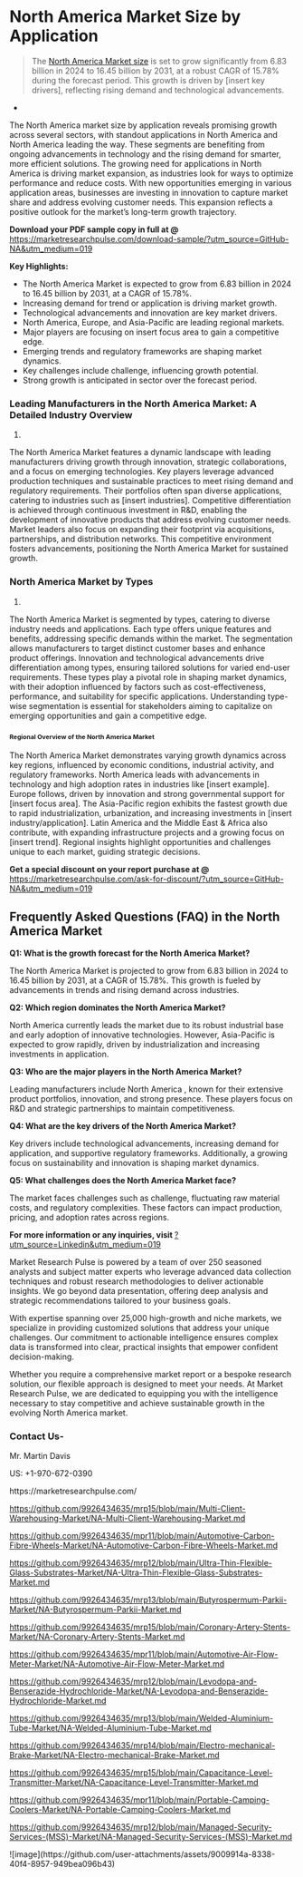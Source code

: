 <h1>North America  Market&nbsp;Size by Application</h1><blockquote><p>The <a href="https://marketresearchpulse.com/download-sample/?utm_source=GitHub-NA&amp;utm_medium=019">North America  Market size</a> is set to grow significantly from 6.83 billion in 2024 to 16.45 billion by 2031, at a robust CAGR of 15.78% during the forecast period. This growth is driven by [insert key drivers], reflecting rising demand and technological advancements.</p></blockquote><ul><li></li></ul><p>The North America  market size by application reveals promising growth across several sectors, with standout applications in North America  and North America  leading the way. These segments are benefiting from ongoing advancements in technology and the rising demand for smarter, more efficient solutions. The growing need for applications in North America  is driving market expansion, as industries look for ways to optimize performance and reduce costs. With new opportunities emerging in various application areas, businesses are investing in innovation to capture market share and address evolving customer needs. This expansion reflects a positive outlook for the market’s long-term growth trajectory.</p><p><strong>Download your PDF sample copy in full at @ </strong><a href="https://marketresearchpulse.com/download-sample/?utm_source=GitHub-NA&amp;utm_medium=019">https://marketresearchpulse.com/download-sample/?utm_source=GitHub-NA&amp;utm_medium=019</a></p><p><strong>Key Highlights: </strong></p><ul><li>The North America  Market is expected to grow from 6.83 billion in 2024 to 16.45 billion by 2031, at a CAGR of 15.78%.</li><li>Increasing demand for trend or application is driving market growth.</li><li>Technological advancements and innovation are key market drivers.</li><li>North America, Europe, and Asia-Pacific are leading regional markets.</li><li>Major players are focusing on insert focus area to gain a competitive edge.</li><li>Emerging trends and regulatory frameworks are shaping market dynamics.</li><li>Key challenges include challenge, influencing growth potential.</li><li>Strong growth is anticipated in sector over the forecast period.</li></ul><h3>Leading Manufacturers in the North America  Market: A Detailed Industry Overview</h3><ol><li></li></ol><div class="flex max-w-full flex-col flex-grow"><div class="min-h-8 text-message flex w-full flex-col items-end gap-2 whitespace-normal break-words [.text-message+&amp;]:mt-5" dir="auto" data-message-author-role="assistant" data-message-id="fd8432e4-4910-450d-b182-61b7bfb0a01f" data-message-model-slug="gpt-4o"><div class="flex w-full flex-col gap-1 empty:hidden first:pt-[3px]"><div class="markdown prose w-full break-words dark:prose-invert light"><p>The North America  Market features a dynamic landscape with leading manufacturers driving growth through innovation, strategic collaborations, and a focus on emerging technologies. Key players leverage advanced production techniques and sustainable practices to meet rising demand and regulatory requirements. Their portfolios often span diverse applications, catering to industries such as [insert industries]. Competitive differentiation is achieved through continuous investment in R&amp;D, enabling the development of innovative products that address evolving customer needs. Market leaders also focus on expanding their footprint via acquisitions, partnerships, and distribution networks. This competitive environment fosters advancements, positioning the North America  Market for sustained growth.</p></div></div></div></div><h3>North America  Market by Types</h3><ol><li></li></ol><div class="flex max-w-full flex-col flex-grow"><div class="min-h-8 text-message flex w-full flex-col items-end gap-2 whitespace-normal break-words [.text-message+&amp;]:mt-5" dir="auto" data-message-author-role="assistant" data-message-id="084470be-0bb7-4664-bddf-5156b4f41249" data-message-model-slug="gpt-4o-mini"><div class="flex w-full flex-col gap-1 empty:hidden first:pt-[3px]"><div class="markdown prose w-full break-words dark:prose-invert light"><p>The North America  Market is segmented by types, catering to diverse industry needs and applications. Each type offers unique features and benefits, addressing specific demands within the market. The segmentation allows manufacturers to target distinct customer bases and enhance product offerings. Innovation and technological advancements drive differentiation among types, ensuring tailored solutions for varied end-user requirements. These types play a pivotal role in shaping market dynamics, with their adoption influenced by factors such as cost-effectiveness, performance, and suitability for specific applications. Understanding type-wise segmentation is essential for stakeholders aiming to capitalize on emerging opportunities and gain a competitive edge.</p></div></div></div></div><h3><span style="font-size: 11px;">Regional Overview of the North America  Market</span></h3><div class="flex max-w-full flex-col flex-grow"><div class="min-h-8 text-message flex w-full flex-col items-end gap-2 whitespace-normal break-words [.text-message+&amp;]:mt-5" dir="auto" data-message-author-role="assistant" data-message-id="e9038762-ce64-4e30-91c9-9bd413514231" data-message-model-slug="gpt-4o-mini"><div class="flex w-full flex-col gap-1 empty:hidden first:pt-[3px]"><div class="markdown prose w-full break-words dark:prose-invert light"><p>The North America  Market demonstrates varying growth dynamics across key regions, influenced by economic conditions, industrial activity, and regulatory frameworks. North America leads with advancements in technology and high adoption rates in industries like [insert example]. Europe follows, driven by innovation and strong governmental support for [insert focus area]. The Asia-Pacific region exhibits the fastest growth due to rapid industrialization, urbanization, and increasing investments in [insert industry/application]. Latin America and the Middle East &amp; Africa also contribute, with expanding infrastructure projects and a growing focus on [insert trend]. Regional insights highlight opportunities and challenges unique to each market, guiding strategic decisions.</p></div></div></div></div><p><strong>Get a special discount on your report purchase at @ </strong><a href="https://marketresearchpulse.com/ask-for-discount/?utm_source=GitHub-NA&amp;utm_medium=019">https://marketresearchpulse.com/ask-for-discount/?utm_source=GitHub-NA&amp;utm_medium=019</a></p><h2>Frequently Asked Questions (FAQ) in the North America  Market</h2><p><strong>Q1: What is the growth forecast for the North America  Market?</strong></p><p>The North America  Market is projected to grow from 6.83 billion in 2024 to 16.45 billion by 2031, at a CAGR of 15.78%. This growth is fueled by advancements in trends and rising demand across industries.</p><p><strong>Q2: Which region dominates the North America  Market?</strong></p><p>North America currently leads the market due to its robust industrial base and early adoption of innovative technologies. However, Asia-Pacific is expected to grow rapidly, driven by industrialization and increasing investments in application.</p><p><strong>Q3: Who are the major players in the North America  Market?</strong></p><p>Leading manufacturers include North America , known for their extensive product portfolios, innovation, and strong presence. These players focus on R&amp;D and strategic partnerships to maintain competitiveness.</p><p><strong>Q4: What are the key drivers of the North America  Market?</strong></p><p>Key drivers include technological advancements, increasing demand for application, and supportive regulatory frameworks. Additionally, a growing focus on sustainability and innovation is shaping market dynamics.</p><p><strong>Q5: What challenges does the North America  Market face?</strong></p><p>The market faces challenges such as challenge, fluctuating raw material costs, and regulatory complexities. These factors can impact production, pricing, and adoption rates across regions.</p><p><strong>For more information or any inquiries, visit&nbsp;</strong><a href="?utm_source=Linkedin&utm_medium=019">?utm_source=Linkedin&utm_medium=019</a></p><p>Market Research Pulse is powered by a team of over 250 seasoned analysts and subject matter experts who leverage advanced data collection techniques and robust research methodologies to deliver actionable insights. We go beyond data presentation, offering deep analysis and strategic recommendations tailored to your business goals.</p><p>With expertise spanning over 25,000 high-growth and niche markets, we specialize in providing customized solutions that address your unique challenges. Our commitment to actionable intelligence ensures complex data is transformed into clear, practical insights that empower confident decision-making.</p><p>Whether you require a comprehensive market report or a bespoke research solution, our flexible approach is designed to meet your needs. At Market Research Pulse, we are dedicated to equipping you with the intelligence necessary to stay competitive and achieve sustainable growth in the evolving North America  market.</p><h3><strong>Contact Us-</strong></h3><p>Mr. Martin Davis</p><p>US: +1-970-672-0390</p><p>https://marketresearchpulse.com/</p><p><a href="https://github.com/9926434635/mrp15/blob/main/Multi-Client-Warehousing-Market/NA-Multi-Client-Warehousing-Market.md">https://github.com/9926434635/mrp15/blob/main/Multi-Client-Warehousing-Market/NA-Multi-Client-Warehousing-Market.md</a></p><p><a href="https://github.com/9926434635/mpr11/blob/main/Automotive-Carbon-Fibre-Wheels-Market/NA-Automotive-Carbon-Fibre-Wheels-Market.md">https://github.com/9926434635/mpr11/blob/main/Automotive-Carbon-Fibre-Wheels-Market/NA-Automotive-Carbon-Fibre-Wheels-Market.md</a></p><p><a href="https://github.com/9926434635/mrp12/blob/main/Ultra-Thin-Flexible-Glass-Substrates-Market/NA-Ultra-Thin-Flexible-Glass-Substrates-Market.md">https://github.com/9926434635/mrp12/blob/main/Ultra-Thin-Flexible-Glass-Substrates-Market/NA-Ultra-Thin-Flexible-Glass-Substrates-Market.md</a></p><p><a href="https://github.com/9926434635/mrp13/blob/main/Butyrospermum-Parkii-Market/NA-Butyrospermum-Parkii-Market.md">https://github.com/9926434635/mrp13/blob/main/Butyrospermum-Parkii-Market/NA-Butyrospermum-Parkii-Market.md</a></p><p><a href="https://github.com/9926434635/mrp15/blob/main/Coronary-Artery-Stents-Market/NA-Coronary-Artery-Stents-Market.md">https://github.com/9926434635/mrp15/blob/main/Coronary-Artery-Stents-Market/NA-Coronary-Artery-Stents-Market.md</a></p><p><a href="https://github.com/9926434635/mpr11/blob/main/Automotive-Air-Flow-Meter-Market/NA-Automotive-Air-Flow-Meter-Market.md">https://github.com/9926434635/mpr11/blob/main/Automotive-Air-Flow-Meter-Market/NA-Automotive-Air-Flow-Meter-Market.md</a></p><p><a href="https://github.com/9926434635/mrp12/blob/main/Levodopa-and-Benserazide-Hydrochloride-Market/NA-Levodopa-and-Benserazide-Hydrochloride-Market.md">https://github.com/9926434635/mrp12/blob/main/Levodopa-and-Benserazide-Hydrochloride-Market/NA-Levodopa-and-Benserazide-Hydrochloride-Market.md</a></p><p><a href="https://github.com/9926434635/mrp13/blob/main/Welded-Aluminium-Tube-Market/NA-Welded-Aluminium-Tube-Market.md">https://github.com/9926434635/mrp13/blob/main/Welded-Aluminium-Tube-Market/NA-Welded-Aluminium-Tube-Market.md</a></p><p><a href="https://github.com/9926434635/mrp14/blob/main/Electro-mechanical-Brake-Market/NA-Electro-mechanical-Brake-Market.md">https://github.com/9926434635/mrp14/blob/main/Electro-mechanical-Brake-Market/NA-Electro-mechanical-Brake-Market.md</a></p><p><a href="https://github.com/9926434635/mrp15/blob/main/Capacitance-Level-Transmitter-Market/NA-Capacitance-Level-Transmitter-Market.md">https://github.com/9926434635/mrp15/blob/main/Capacitance-Level-Transmitter-Market/NA-Capacitance-Level-Transmitter-Market.md</a></p><p><a href="https://github.com/9926434635/mpr11/blob/main/Portable-Camping-Coolers-Market/NA-Portable-Camping-Coolers-Market.md">https://github.com/9926434635/mpr11/blob/main/Portable-Camping-Coolers-Market/NA-Portable-Camping-Coolers-Market.md</a></p><p><a href="https://github.com/9926434635/mrp12/blob/main/Managed-Security-Services-(MSS)-Market/NA-Managed-Security-Services-(MSS)-Market.md">https://github.com/9926434635/mrp12/blob/main/Managed-Security-Services-(MSS)-Market/NA-Managed-Security-Services-(MSS)-Market.md</a></p>
![image](https://github.com/user-attachments/assets/9009914a-8338-40f4-8957-949bea096b43)
